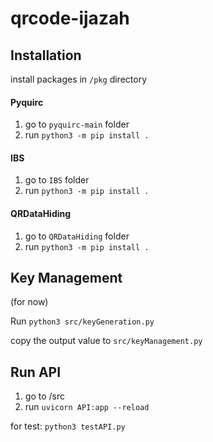 
# qrcode-ijazah

## Installation

install packages in `/pkg` directory 

 #### Pyquirc

 1. go to `pyquirc-main` folder
 2. run `python3 -m pip install .`

 #### IBS
 1. go to `IBS` folder
 2. run `python3 -m pip install .`
 
 #### QRDataHiding

 1. go to `QRDataHiding` folder
 2. run `python3 -m pip install .`


## Key Management
(for now)

Run `python3 src/keyGeneration.py`

copy the output value to `src/keyManagement.py`


## Run API
1. go to /src
2. run `uvicorn API:app --reload`

for test: `python3 testAPI.py`
